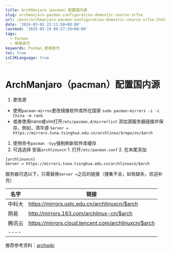 ```yaml
---
title: ArchManjaro（pacman）配置国内源
slug: archmanjaro-pacman-configuration-domestic-source-srfse
url: /post/archmanjaro-pacman-configuration-domestic-source-srfse.html
date: '2024-03-02 22:11:50+08:00'
lastmod: '2025-05-19 00:27:28+08:00'
tags:
  - Pacman
  - 使用技巧
keywords: Pacman,使用技巧
toc: true
isCJKLanguage: true
---
```




# ArchManjaro（pacman）配置国内源

1. 更改源

* 使用`pacman-mirros`更改镜像软件库所在国家 `sudo pacman-mirrors -i -c China -m rank`
* 或者使用nano或vim打开`/etc/pacman.d/mirrorlist` 添加源服务器链接并保存，例如，清华源 `Server = https://mirrors.tuna.tsinghua.edu.cn/archlinux/$repo/os/$arch`

1. 使用命令`pacman -Syy`强制刷新软件库缓存
2. 可选选择 安装`archlinuxcn` 1. 打开`/etc/pacman.conf` 2. 在末尾添加

```
[archlinuxcn]
Server = https://mirrors.tuna.tsinghua.edu.cn/archlinuxcn/$arch
```

服务器可选以下，只需替换`Server =`之后的链接（搜集不全，如有缺失，欢迎补充）

|名字|链接|
| ------| ---------------------------------------------------|
|中科大|https://mirrors.ustc.edu.cn/archlinuxcn/$arch|
|网易|http://mirrors.163.com/archlinux-cn/$arch|
|腾讯云|https://mirrors.cloud.tencent.com/archlinuxcn/$arch|
|----||

推荐参考资料：[archwiki](https://wiki.archlinux.org)
